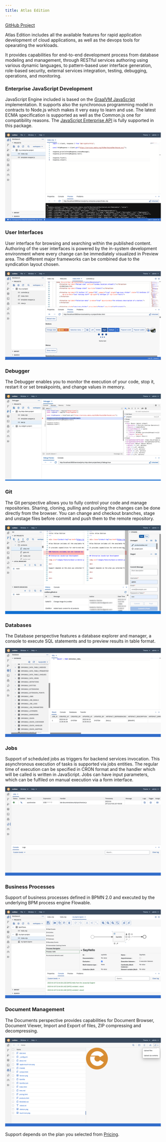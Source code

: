 ```yaml
---
title: Atlas Edition
---
```


<div class="product-tag"><a href="https://github.com/codbex/codbex-atlas" target="_blank">GitHub Project</a></div>

Atlas Edition includes all the available features for rapid application development of cloud applications, as well as the devops tools for opearating the workloads.

It provides capabilities for end-to-end development process from database modeling and management, through RESTful services authoring using various dynamic languages, to pattern-based user interface generation, role-based security, external services integration, testing, debugging, operations, and monitoring.

### Enterprise JavaScript Development

JavaScript Engine included is based on the <a href="https://www.graalvm.org/latest/reference-manual/js/" target="_blank">GraalVM JavaScript</a> implementation. It supports also the synchronous programming model in contracts to Node.js which makes it very easy to learn and use. The latest ECMA specification is supported as well as the Common.js one for compatibility reasons. The <a href="https://www.dirigible.io/api/" target="_blank">JavaScript Enterprise API</a> is fully supported in this package.

<img class="screenshot" src="/images/features/js-editor.png">

### User Interfaces

User interface for browsing and searching within the published content. Authoring of the user interfaces is powered by the in-system development environment where every change can be immediately visualized in Preview area. The different major frameworks can be combined due to the syndication layout chosen.

<img class="screenshot" src="/images/features/ui-widgets.png">

### Debugger

The Debugger enables you to monitor the execution of your code, stop it, restart it or set breakpoints, and change values in memory.

<img class="screenshot" src="/images/features/debugger-perspective.png">

### Git

The Git perspective allows you to fully control your code and manage repositories. Sharing, cloning, pulling and pushing the changes can be done directly from the browser. You can change and checkout branches, stage and unstage files before commit and push them to the remote repository.

<img class="screenshot" src="/images/features/git-perspective.png">

### Databases

The Database perspective features a database explorer and manager, a console to execute SQL statements and to preview results in table format.

<img class="screenshot" src="/images/features/database-perspective.png">

### Jobs

Support of scheduled jobs as triggers for backend services invocation. This asynchronous execution of tasks is supported via jobs entities. The regular time of execution can be specified in CRON format and the handler which will be called is written in JavaScript. Jobs can have input parameters, which can be fulfiled on manual execution via a form interface.

<img class="screenshot" class="screenshot" src="/images/features/jobs-perspective.png">

### Business Processes

Support of business processes defined in BPMN 2.0 and executed by the underlying BPM process engine Flowable.

<img class="screenshot" src="/images/features/bpm-perspective.png">

### Document Management

The Documents perspective provides capabilities for Document Browser, Document Viewer, Import and Export of files, ZIP compressing and decompressing.

<img class="screenshot" src="/images/features/documents-perspective.png">

<br>

Support depends on the plan you selected from <a href="https://www.codbex.com/pricing/">Pricing</a>.
